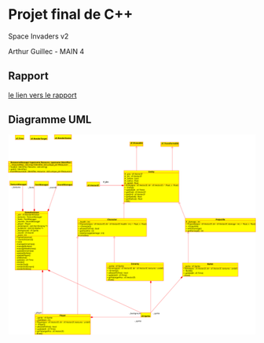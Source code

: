 # Projet final de C++

Space Invaders v2

Arthur Guillec - MAIN 4

## Rapport

[le lien vers le rapport](rapport.pdf "texte secret")

## Diagramme UML

<img src="diagramme.svg" />
